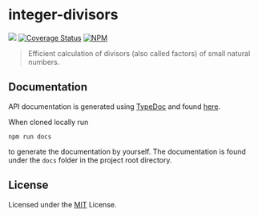 # integer-divisors

[![](https://github.com/vitroxyn/integer-divisors/workflows/build/badge.svg)](https://github.com/vitroxyn/integer-divisors/actions?query=workflow%3Abuild)
[![Coverage Status](https://coveralls.io/repos/github/Vitroxyn/integer-divisors/badge.svg?branch=master)](https://coveralls.io/github/Vitroxyn/integer-divisors?branch=master)
[![NPM](https://nodei.co/npm/integer-divisors.png?mini=true)](https://nodei.co/npm/integer-divisors/)

> Efficient calculation of divisors (also called factors) of small natural numbers.

## Documentation

API documentation is generated using [TypeDoc](https://typedoc.org) and found [here](https://vitroxyn.github.io/integer-divisors).

When cloned locally run
```
npm run docs
``` 
to generate the documentation by yourself. 
The documentation is found under the ```docs``` folder in the project root directory.

## License

Licensed under the [MIT](https://github.com/vitroxyn/integer-divisors/blob/master/LICENSE) License.